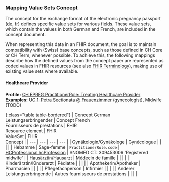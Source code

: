 ### Mapping Value Sets Concept
The concept for the exchange format of the electronic pregnancy passport ([de](https://www.e-health-suisse.ch/upload/documents/eSchwangerschaftspass_Konzept_de.pdf), [fr](https://www.e-health-suisse.ch/upload/documents/eDossiergrossesse_Concept_fr.pdf)) defines specific value sets for various fields. These value sets, which contain the values in both German and French, are included in the concept document.

When representing this data in an FHIR document, the goal is to maintain compatibility with (Swiss) base concepts, such as those defined in CH Core or CH Term, whenever possible. To achieve this, the following mappings describe how the defined values from the concept paper are represented as coded values in FHIR resources (see also [FHIR Terminology](https://hl7.org/fhir/R4/terminology-module.html)), making use of existing value sets where available.

#### Healthcare Provider 

**Profile:** [CH EPREG PractitionerRole: Treating Healthcare Provider](StructureDefinition-ch-epreg-practitionerrole-thcp.html)         
**Examples:** [UC 1: Petra Sectionata @ Frauenzimmer](PractitionerRole-UC1-PetraSectionataAtFrauenzimmer.json.html) (gynecologist), Midwife (TODO)

{:class="table table-bordered"}
| Concept German <br>Leistungserbringender | Concept French <br>Fournisseurs de prestations | FHIR<br> Resource element | FHIR <br>ValueSet | FHIR <br> Concept | 
| --- | --- | --- | --- |
| Gynäkologin/Gynäkologe | Gynécologue |  |  |  |
| Hebamme | Sage-femme | `PractitionerRole.code` | [HCProfessional.hcProfession](http://fhir.ch/ig/ch-term/ValueSet/HCProfessional.hcProfession) | SNOMED CT: 309453006 'Registered midwife' |
| Hausärztin/Hausarzt | Médecin de famille |  |  |  |
| Kinderärztin/Kinderarzt | Pédiatre |  |  |  |
| Apothekerin/Apotheker | Pharmacien |  |  |  |
| Pflegefachperson | Infirmier |  |  |  |
| Anderer Leistungserbringende | Autres fournisseurs de prestations |  |  |  |

